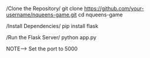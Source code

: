 /Clone the Repository/
git clone https://github.com/your-username/nqueens-game.git
cd nqueens-game

/Install Dependencies/
pip install flask

/Run the Flask Server/
python app.py

NOTE--> Set the port to 5000

